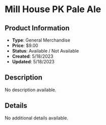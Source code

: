 # Mill House PK Pale Ale

## Product Information
- **Type**: General Merchandise
- **Price**: $9.00
- **Status**: Available / Not Available
- **Created**: 5/18/2023
- **Updated**: 5/18/2023

## Description
No description available.



## Details
No additional details available.
